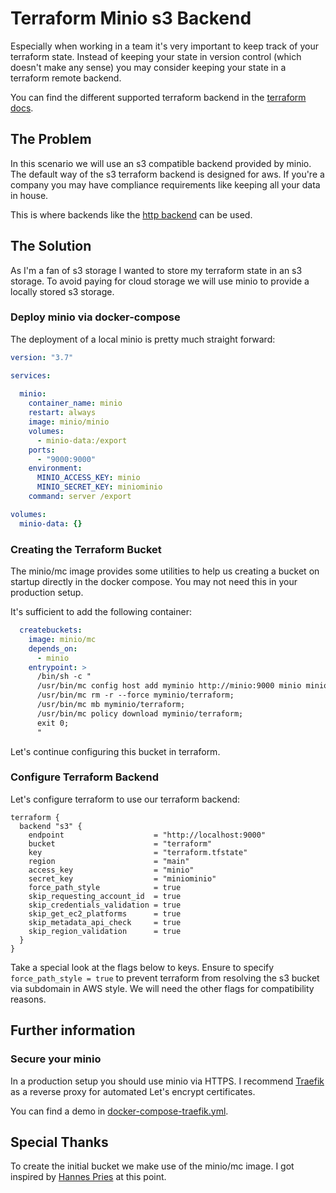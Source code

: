 # Terraform Minio s3 Backend

Especially when working in a team it's very important to keep track of your terraform state. Instead of
keeping your state in version control (which doesn't make any sense) you may consider keeping your
state in a terraform remote backend. 

You can find the different supported terraform backend in the [terraform docs](https://www.terraform.io/docs/backends/types/index.html).

## The Problem
In this scenario we will use an s3 compatible backend provided by minio. The default way of the s3 terraform backend
is designed for aws. If you're a company you may have compliance requirements like keeping all your 
data in house. 

This is where backends like the [http backend](https://www.terraform.io/docs/backends/types/http.html)
can be used. 

## The Solution
As I'm a fan of s3 storage I wanted to store my terraform state in an s3 storage. To avoid paying 
for cloud storage we will use minio to provide a locally stored s3 storage. 

### Deploy minio via docker-compose

The deployment of a local minio is pretty much straight forward: 
```yaml
version: "3.7"

services:
  
  minio:
    container_name: minio
    restart: always
    image: minio/minio
    volumes:
      - minio-data:/export
    ports:
      - "9000:9000"
    environment:
      MINIO_ACCESS_KEY: minio
      MINIO_SECRET_KEY: miniominio
    command: server /export

volumes:
  minio-data: {}
```

### Creating the Terraform Bucket

The minio/mc image provides some utilities to help us creating a bucket on startup directly in the 
docker compose. You may not need this in your production setup.

It's sufficient to add the following container:
```yaml
  createbuckets:
    image: minio/mc
    depends_on:
      - minio
    entrypoint: >
      /bin/sh -c "
      /usr/bin/mc config host add myminio http://minio:9000 minio miniominio;
      /usr/bin/mc rm -r --force myminio/terraform;
      /usr/bin/mc mb myminio/terraform;
      /usr/bin/mc policy download myminio/terraform;
      exit 0;
      "
```

Let's continue configuring this bucket in terraform.

### Configure Terraform Backend

Let's configure terraform to use our terraform backend:

```hcl-terraform
terraform {
  backend "s3" {
    endpoint                    = "http://localhost:9000"
    bucket                      = "terraform"
    key                         = "terraform.tfstate"
    region                      = "main"
    access_key                  = "minio"
    secret_key                  = "miniominio"
    force_path_style            = true
    skip_requesting_account_id  = true
    skip_credentials_validation = true
    skip_get_ec2_platforms      = true
    skip_metadata_api_check     = true
    skip_region_validation      = true
  }
}
```

Take a special look at the flags below to keys. Ensure to specify `force_path_style = true` to
prevent terraform from resolving the s3 bucket via subdomain in AWS style. We will need
the other flags for compatibility reasons.

## Further information

### Secure your minio

In a production setup you should use minio via HTTPS. I recommend [Traefik](https://docs.traefik.io/) 
as a reverse proxy for automated Let's encrypt certificates.

You can find a demo in [docker-compose-traefik.yml](docker-compose-traefik.yml).

## Special Thanks

To create the initial bucket we make use of the minio/mc image. I got inspired by [Hannes Pries](https://www.hannespries.de/idx-blog-minio--docker-compose.html?page=Blogs&sub=viewBlog&blogId=532) at this point.
